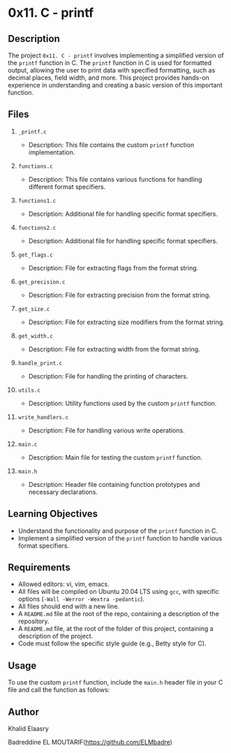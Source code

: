 # 0x11. C - printf

## Description

The project `0x11. C - printf` involves implementing a simplified version of the `printf` function in C. The `printf` function in C is used for formatted output, allowing the user to print data with specified formatting, such as decimal places, field width, and more. This project provides hands-on experience in understanding and creating a basic version of this important function.

## Files

1. `_printf.c`
   - Description: This file contains the custom `printf` function implementation.

2. `functions.c`
   - Description: This file contains various functions for handling different format specifiers.

3. `functions1.c`
   - Description: Additional file for handling specific format specifiers.

4. `functions2.c`
   - Description: Additional file for handling specific format specifiers.

5. `get_flags.c`
   - Description: File for extracting flags from the format string.

6. `get_precision.c`
   - Description: File for extracting precision from the format string.

7. `get_size.c`
   - Description: File for extracting size modifiers from the format string.

8. `get_width.c`
   - Description: File for extracting width from the format string.

9. `handle_print.c`
   - Description: File for handling the printing of characters.

10. `utils.c`
    - Description: Utility functions used by the custom `printf` function.

11. `write_handlers.c`
    - Description: File for handling various write operations.

12. `main.c`
    - Description: Main file for testing the custom `printf` function.

13. `main.h`
    - Description: Header file containing function prototypes and necessary declarations.

## Learning Objectives

- Understand the functionality and purpose of the `printf` function in C.
- Implement a simplified version of the `printf` function to handle various format specifiers.

## Requirements

- Allowed editors: vi, vim, emacs.
- All files will be compiled on Ubuntu 20.04 LTS using `gcc`, with specific options (`-Wall -Werror -Wextra -pedantic`).
- All files should end with a new line.
- A `README.md` file at the root of the repo, containing a description of the repository.
- A `README.md` file, at the root of the folder of this project, containing a description of the project.
- Code must follow the specific style guide (e.g., Betty style for C).

## Usage

To use the custom `printf` function, include the `main.h` header file in your C file and call the function as follows:

## Author

Khalid Elaasry

Badreddine EL MOUTARIF(https://github.com/ELMbadre)
